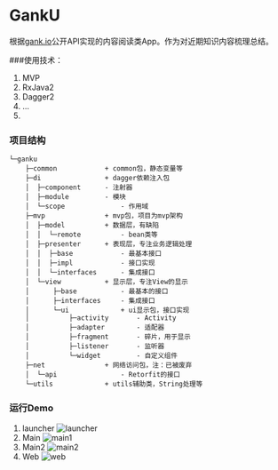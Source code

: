 # GankU
根据[gank.io](http://gank.io/api)公开API实现的内容阅读类App。作为对近期知识内容梳理总结。

###使用技术：

 1. MVP
 2. RxJava2
 3. Dagger2
 4. ...
 5. 
### 项目结构
```
└─ganku
    ├─common			+ common包，静态变量等
    ├─di				+ dagger依赖注入包
    │  ├─component		- 注射器 
    │  ├─module			- 模块
    │  └─scope				- 作用域
    ├─mvp				+ mvp包，项目为mvp架构
    │  ├─model			+ 数据层，有缺陷
    │  │  └─remote			- bean类等
    │  ├─presenter		+ 表现层，专注业务逻辑处理
    │  │  ├─base			- 最基本接口
    │  │  ├─impl			- 接口实现
    │  │  └─interfaces		- 集成接口
    │  └─view			+ 显示层，专注View的显示
    │      ├─base			- 最基本的接口
    │      ├─interfaces		- 集成接口
    │      └─ui				+ ui显示包，接口实现
    │          ├─activity		- Activity
    │          ├─adapter		- 适配器
    │          ├─fragment		- 碎片，用于显示
    │          ├─listener		- 监听器
    │          └─widget			- 自定义组件
    ├─net				+ 网络访问包，注：已被废弃
    │  └─api				- Retorfit的接口
    └─utils				+ utils辅助类，String处理等
```
### 运行Demo
1. launcher
![launcher](https://github.com/rabbitknight/GankU/tree/master/gifs/gif_launcher2.gif)
2. Main
![main1](https://github.com/rabbitknight/GankU/tree/master/gifs/gif_main1.gif)
3. Main2
![main2](https://github.com/rabbitknight/GankU/tree/master/gifs/gif_main2.gif)
4. Web
![web](https://github.com/rabbitknight/GankU/tree/master/gifs/gif_web.gif)
